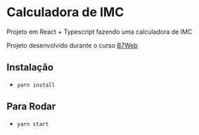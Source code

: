 # Calculadora de IMC

Projeto em React + Typescript fazendo uma calculadora de IMC

Projeto desenvolvido durante o curso [B7Web](https:/b7web.com.br)

## Instalação 
- `yarn install`

## Para Rodar 
- `yarn start`